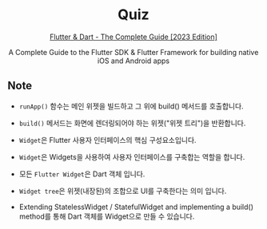 <div align="center">

# Quiz

[Flutter & Dart - The Complete Guide [2023 Edition]](https://www.udemy.com/course/learn-flutter-dart-to-build-ios-android-apps)

A Complete Guide to the Flutter SDK & Flutter Framework for building native iOS and Android apps

</div>

## Note

- `runApp()` 함수는 메인 위젯을 빌드하고 그 위에 build() 메서드를 호출합니다.

- `build()` 메서드는 화면에 렌더링되어야 하는 위젯("위젯 트리")을 반환합니다.

- `Widget`은 Flutter 사용자 인터페이스의 핵심 구성요소입니다.

- `Widget`은 Widgets을 사용하여 사용자 인터페이스를 구축합는 역할을 합니다.

- 모든 `Flutter Widget`은 Dart 객체 입니다.

- `Widget tree`은 위젯(내장된)의 조합으로 UI를 구축한다는 의미 입니다.

- Extending StatelessWidget / StatefulWidget and implementing a build() method를 통해 Dart 객체를 Widget으로 만들 수 있습니다.
